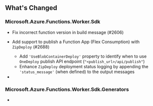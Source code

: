 ## What's Changed

<!-- Please add your release notes in the following format:
- My change description (#PR/#issue)
-->

### Microsoft.Azure.Functions.Worker.Sdk <version>

- Fix incorrect function version in build message (#2606)

- Add support to publish a Function App (Flex Consumption) with `ZipDeploy` (#2688)
  - Add `'UseBlobContainerDeploy'` property to identify when to use `OneDeploy` publish API endpoint (`"<publish_url>/api/publish"`)
  - Enhance `ZipDeploy` deployment status logging by appending the `'status_message'` (when defined) to the output messages

- <entry>

### Microsoft.Azure.Functions.Worker.Sdk.Generators <version>

- <entry>
